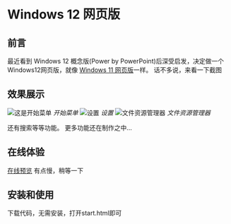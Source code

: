 # Windows 12 网页版

## 前言
最近看到 Windows 12 概念版(Power by PowerPoint)后深受启发，决定做一个Windows12网页版，就像 [Windows 11 网页版](https://win11.blueedge.me/)一样。
话不多说，来看一下截图

## 效果展示
![这是开始菜单](https://user-images.githubusercontent.com/71509955/187807323-c749853e-a9ec-497c-9547-3d87ab0f3e72.png)
*开始菜单*
![设置](https://user-images.githubusercontent.com/71509955/187807334-32ce9484-8e96-4e1e-ac61-54dac069d036.png)
*设置*
![文件资源管理器](https://user-images.githubusercontent.com/71509955/188390819-362a2986-95cb-4d79-84e4-333b4136a792.png)
*文件资源管理器*

还有搜索等等功能。
更多功能还在制作之中...

## 在线体验
[在线预览](https://tjy-gitnub.github.io/win12/start.html)
有点慢，稍等一下

## 安装和使用
下载代码，无需安装，打开start.html即可
